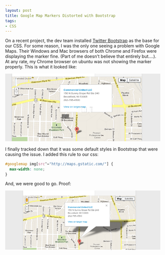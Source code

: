 ```yaml
---
layout: post
title: Google Map Markers Distorted with Bootstrap
tags:
- CSS
---
```


On a recent project, the dev team installed [Twitter Bootstrap](http://twitter.github.io/bootstrap/) as the base for our CSS.  For some reason, I was the only one seeing a problem with Google Maps.  Their Windows and Mac browsers of both Chrome and Firefox were displaying the marker fine.  (Part of me doesn't believe that entirely but....).  At any rate, my Chrome browser on ubuntu was not showing the marker properly.  This is what it looked like:

![before](/uploads/2013/before.png)

I finally tracked down that it was some default styles in Bootstrap that were causing the issue.  I added this rule to our css:

```css
#googlemap img[src^="http://maps.gstatic.com/"] {
  max-width: none;
}
```


And, we were good to go.  Proof:

![after](/uploads/2013/after.png)
